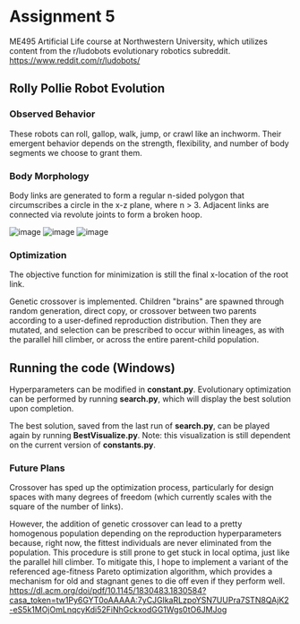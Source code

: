# Assignment 5
ME495 Artificial Life course at Northwestern University, which utilizes content from the r/ludobots evolutionary robotics subreddit.
https://www.reddit.com/r/ludobots/

## Rolly Pollie Robot Evolution

### Observed Behavior
These robots can roll, gallop, walk, jump, or crawl like an inchworm. Their emergent behavior depends on the strength, flexibility, and number of body segments we choose to grant them.

### Body Morphology
Body links are generated to form a regular n-sided polygon that circumscribes a circle in the x-z plane, where n > 3. Adjacent links are connected via revolute joints to form a broken hoop.

![image](https://user-images.githubusercontent.com/101603342/217189662-632b11ae-1e97-4481-87e1-67da8ab06289.png)
![image](https://user-images.githubusercontent.com/101603342/217190168-06b4e4fc-6f38-401d-bac9-9be2336b2b71.png)
![image](https://user-images.githubusercontent.com/101603342/217189928-2e40555a-f464-4b9e-8005-45e99a13abe1.png)

 
### Optimization
The objective function for minimization is still the final x-location of the root link.

Genetic crossover is implemented. Children "brains" are spawned through random generation, direct copy, or crossover between two parents according to a user-defined reproduction distribution. Then they are mutated, and selection can be prescribed to occur within lineages, as with the parallel hill climber, or across the entire parent-child population.

## Running the code (Windows)
Hyperparameters can be modified in **constant.py**.
Evolutionary optimization can be performed by running **search.py**, which will display the best solution upon completion.

The best solution, saved from the last run of **search.py**, can be played again by running **BestVisualize.py**. Note: this visualization is still dependent on the current version of **constants.py**.

### Future Plans
Crossover has sped up the optimization process, particularly for design spaces with many degrees of freedom (which currently scales with the square of the number of links).

However, the addition of genetic crossover can lead to a pretty homogenous population depending on the reproduction hyperparameters because, right now, the fittest individuals are never eliminated from the population. This procedure is still prone to get stuck in local optima, just like the parallel hill climber. To mitigate this, I hope to implement a variant of the referenced age-fitness Pareto optimization algorithm, which provides a mechanism for old and stagnant genes to die off even if they perform well. 
https://dl.acm.org/doi/pdf/10.1145/1830483.1830584?casa_token=tw1Py6GYT0oAAAAA:7yCJGlkaRLzpoYSN7UUPra7STN8QAjK2-eS5k1MOjOmLnqcyKdi52FiNhGckxodGG1Wgs0tO6JMJog


 
